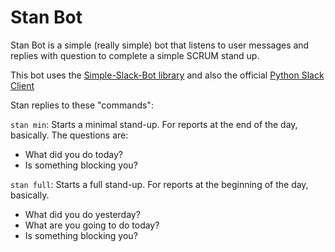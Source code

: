 # Stan Bot

Stan Bot is a simple (really simple) bot that listens to user messages and replies with question to complete a simple SCRUM stand up.

This bot uses the [Simple-Slack-Bot library](https://github.com/GregHilston/Simple-Slack-Bot) and also the official [Python Slack Client](https://github.com/slackapi/python-slackclient)

Stan replies to these "commands":

`stan min`:
Starts a minimal stand-up. For reports at the end of the day, basically.
The questions are:
* What did you do today?
* Is something blocking you?

`stan full`:
Starts a full stand-up. For reports at the beginning of the day, basically.
* What did you do yesterday?
* What are you going to do today?
* Is something blocking you?
